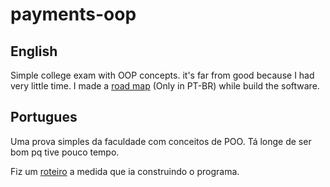 # payments-oop
## English
Simple college exam with OOP concepts. it's far from good because I had very little time.
I made a [road map](https://github.com/Ckk3/paymentes-oop/blob/972c96c563a20e75d735982aeedbe1c48e9ea991/roteiro.pdf) (Only in PT-BR) while build the software.

## Portugues
Uma prova simples da faculdade com conceitos de POO. Tá longe de ser bom pq tive pouco tempo.

Fiz um [roteiro](https://github.com/Ckk3/paymentes-oop/blob/972c96c563a20e75d735982aeedbe1c48e9ea991/roteiro.pdf) a medida que ia construindo o programa.
